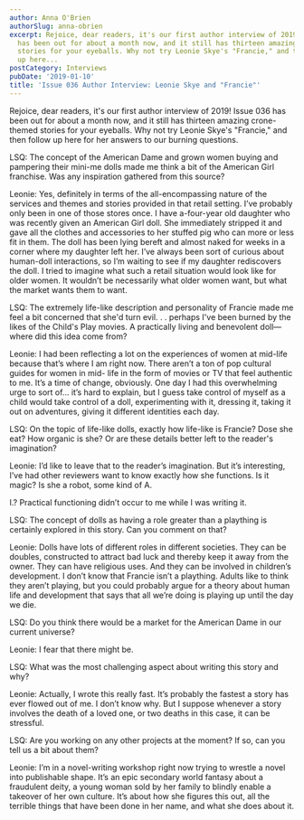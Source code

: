 ```yaml
---
author: Anna O'Brien
authorSlug: anna-obrien
excerpt: Rejoice, dear readers, it's our first author interview of 2019! Issue 036
  has been out for about a month now, and it still has thirteen amazing crone-themed
  stories for your eyeballs. Why not try Leonie Skye's "Francie," and then follow
  up here...
postCategory: Interviews
pubDate: '2019-01-10'
title: 'Issue 036 Author Interview: Leonie Skye and "Francie"'
---
```

Rejoice, dear readers, it's our first author interview of 2019! Issue 036 has been out for about a month now, and it still has thirteen amazing crone-themed stories for your eyeballs. Why not try Leonie Skye's "Francie," and then follow up here for her answers to our burning questions.

LSQ: The concept of the American Dame and grown women buying and pampering their mini-me dolls made me think a bit of the American Girl franchise. Was any inspiration gathered from this source?

Leonie: Yes, definitely in terms of the all-encompassing nature of the services and themes and stories provided in that retail setting. I’ve probably only been in one of those stores once. I have a-four-year old daughter who was recently given an American Girl doll. She immediately stripped it and gave all the clothes and accessories to her stuffed pig who can more or less fit in them. The doll has been lying bereft and almost naked for weeks in a corner where my daughter left her. I’ve always been sort of curious about human-doll interactions, so I’m waiting to see if my daughter rediscovers the doll. I tried to imagine what such a retail situation would look like for older women. It wouldn’t be necessarily what older women want, but what the market wants them to want.

LSQ: The extremely life-like description and personality of Francie made me feel a bit concerned that she'd turn evil. . . perhaps I've been burned by the likes of the Child's Play movies. A practically living and benevolent doll—where did this idea come from?

Leonie: I had been reflecting a lot on the experiences of women at mid-life because that’s where I am right now. There aren’t a ton of pop cultural guides for women in mid- life in the form of movies or TV that feel authentic to me. It’s a time of change, obviously. One day I had this overwhelming urge to sort of... it’s hard to explain, but I guess take control of myself as a child would take control of a doll, experimenting with it, dressing it, taking it out on adventures, giving it different identities each day.

LSQ: On the topic of life-like dolls, exactly how life-like is Francie? Dose she eat? How organic is she? Or are these details better left to the reader's imagination?

Leonie: I’d like to leave that to the reader’s imagination. But it’s interesting, I’ve had other reviewers want to know exactly how she functions. Is it magic? Is she a robot, some kind of A.

I.? Practical functioning didn’t occur to me while I was writing it.

LSQ: The concept of dolls as having a role greater than a plaything is certainly explored in this story. Can you comment on that?

Leonie: Dolls have lots of different roles in different societies. They can be doubles, constructed to attract bad luck and thereby keep it away from the owner. They can have religious uses. And they can be involved in children’s development. I don’t know that Francie isn’t a plaything. Adults like to think they aren’t playing, but you could probably argue for a theory about human life and development that says that all we’re doing is playing up until the day we die.

LSQ: Do you think there would be a market for the American Dame in our current universe?

Leonie: I fear that there might be.

LSQ: What was the most challenging aspect about writing this story and why?

Leonie: Actually, I wrote this really fast. It’s probably the fastest a story has ever flowed out of me. I don’t know why. But I suppose whenever a story involves the death of a loved one, or two deaths in this case, it can be stressful.

LSQ: Are you working on any other projects at the moment? If so, can you tell us a bit about them?

Leonie: I’m in a novel-writing workshop right now trying to wrestle a novel into publishable shape. It’s an epic secondary world fantasy about a fraudulent deity, a young woman sold by her family to blindly enable a takeover of her own culture. It’s about how she figures this out, all the terrible things that have been done in her name, and what she does about it.